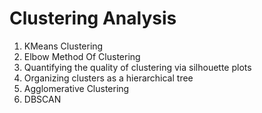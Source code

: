 # Clustering Analysis
1. KMeans Clustering
2. Elbow Method Of Clustering
3. Quantifying the quality of clustering via silhouette plots
4. Organizing clusters as a hierarchical tree
5. Agglomerative Clustering
6. DBSCAN
